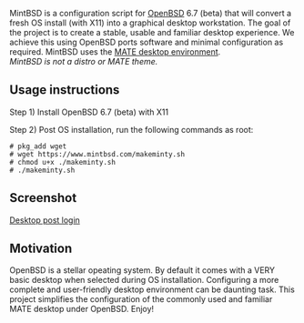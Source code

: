 MintBSD is a configuration script for [OpenBSD](https://openbsd.org "OpenBSD") 6.7 (beta) that will convert a fresh OS install (with X11) into a graphical desktop workstation.  The goal of the project is to create a stable, usable and familiar desktop experience.  We achieve this using OpenBSD ports software and minimal configuration as required.  MintBSD uses the [MATE desktop environment](https://mate-desktop.org/ "MATE desktop environment").  
*MintBSD is not a distro or MATE theme.*  

## Usage instructions
Step 1) Install OpenBSD 6.7 (beta) with X11

Step 2) Post OS installation, run the following commands as root:
```
# pkg_add wget
# wget https://www.mintbsd.com/makeminty.sh
# chmod u+x ./makeminty.sh
# ./makeminty.sh
```

## Screenshot
[Desktop post login](https://www.mintbsd.com/mintbsd-screenshot.png "mintBSD desktop screenshot")

## Motivation
OpenBSD is a stellar opeating system.  By default it comes with a VERY basic desktop when selected during OS installation. Configuring a more complete and user-friendly desktop environment can be daunting task.  This project simplifies the configuration of the commonly used and familiar MATE desktop under OpenBSD.  Enjoy!
